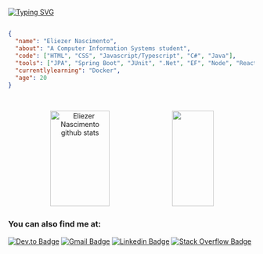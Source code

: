 [![Typing SVG](https://readme-typing-svg.demolab.com?font=Fira+Code&duration=3000&pause=1150&width=435&lines=Hello+world%2C+my+name+is+Eliezer;I'm+graduating+in+Information+Systems;Be+welcome!+:%29)](https://git.io/typing-svg)
##

```json
{
  "name": "Eliezer Nascimento",
  "about": "A Computer Information Systems student",
  "code": ["HTML", "CSS", "Javascript/Typescript", "C#", "Java"],
  "tools": ["JPA", "Spring Boot", "JUnit", ".Net", "EF", "Node", "React", "Redux", "SCSS"],
  "currentlylearning": "Docker",
  "age": 20
}
```
&nbsp;
&nbsp;
<div align="center">  
  <img width="49%" height="195px" src="https://github-readme-stats.vercel.app/api?username=eliezergarbin&show_icons=true&count_private=true&hide_border=true&title_color=559ACE&icon_color=559ACE&text_color=c9d1d9&bg_color=0d1117" alt="Eliezer Nascimento github stats" /> 
  <img width="41%" height="195px" src="https://github-readme-stats.vercel.app/api/top-langs/?username=eliezergarbin&layout=compact&hide_border=true&title_color=559ACE&text_color=c8d0d8&bg_color=0d1117" />
</div>


<!--- [![Eliezer github activity graph](https://activity-graph.herokuapp.com/graph?username=eliezergarbin&bg_color=0d1117&color=ffffff&line=559ace&point=1658c6&area=true&hide_border=true)](https://github.com/ashutosh00710/github-readme-activity-graph) -->

### You can also find me at:
  [![Dev.to Badge](https://img.shields.io/badge/-DEV.to-000?style=flat&logo=dev.to&logoColor=white&link=https://dev.to/eliezergarbin)](https://dev.to/eliezergarbin)
  [![Gmail Badge](https://img.shields.io/badge/-Gmail-c14438?style=flat&logo=Gmail&logoColor=white&link=mailto:elieserdariogarbin@gmail.com)](mailto:eliezergarbin1@gmail.com)
  [![Linkedin Badge](https://img.shields.io/badge/-LinkedIn-blue?style=flat&logo=Linkedin&logoColor=white&link=https://www.linkedin.com/in/eliezergarbin/)](https://www.linkedin.com/in/eliezergarbin/)
  [![Stack Overflow Badge](https://img.shields.io/badge/-StackOverflow-f48024?style=flat&logo=stackoverflow&logoColor=white&link=https://stackoverflow.com/users/13985606/eli%c3%a9zer-garbin?tab=profile)](https://stackoverflow.com/users/13985606/eli%c3%a9zer-garbin?tab=profile)


